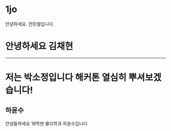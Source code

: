 # 1jo

안녕하세요. 전민철입니다.


# 안녕하세요 김채현

---
# 저는 박소정입니다 해커톤 열심히 뿌셔보겠습니다!


## 하윤수
안녕들하세요
19학번 물리학과 하윤수입니다
